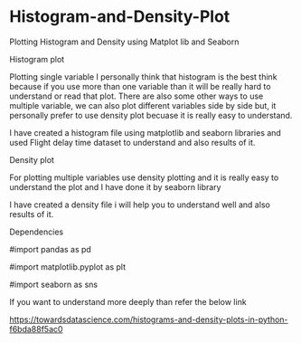 # Histogram-and-Density-Plot
Plotting Histogram and Density using Matplot lib and Seaborn

Histogram plot

Plotting single variable I personally think that histogram is the best think because if you use more than one variable than it will be really hard to understand or read that plot. There are also some other ways to use multiple variable, we can also plot different variables side by side but, it personally prefer to use density plot becuase it is really easy to understand. 

I have created a histogram file using matplotlib and seaborn libraries and used Flight delay time dataset to understand and also results of it.

Density plot

For plotting multiple variables use density plotting and it is really easy to understand the plot and I have done it by seaborn library

I have created a density file i will help you to understand well and also results of it.

Dependencies

#import pandas as pd

#import matplotlib.pyplot as plt

#import seaborn as sns

If you want to understand more deeply than refer the below link

https://towardsdatascience.com/histograms-and-density-plots-in-python-f6bda88f5ac0

